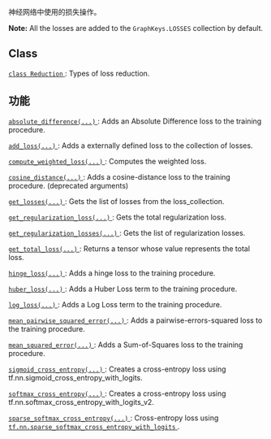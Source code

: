 神经网络中使用的损失操作。


**Note:**  All the losses are added to the  `GraphKeys.LOSSES`  collection by default.


## Class 
[ `class Reduction` ](https://tensorflow.google.cn/api_docs/python/tf/compat/v1/losses/Reduction): Types of loss reduction.

## 功能
[ `absolute_difference(...)` ](https://tensorflow.google.cn/api_docs/python/tf/compat/v1/losses/absolute_difference): Adds an Absolute Difference loss to the training procedure.

[ `add_loss(...)` ](https://tensorflow.google.cn/api_docs/python/tf/compat/v1/losses/add_loss): Adds a externally defined loss to the collection of losses.

[ `compute_weighted_loss(...)` ](https://tensorflow.google.cn/api_docs/python/tf/compat/v1/losses/compute_weighted_loss): Computes the weighted loss.

[ `cosine_distance(...)` ](https://tensorflow.google.cn/api_docs/python/tf/compat/v1/losses/cosine_distance): Adds a cosine-distance loss to the training procedure. (deprecated arguments)

[ `get_losses(...)` ](https://tensorflow.google.cn/api_docs/python/tf/compat/v1/losses/get_losses): Gets the list of losses from the loss_collection.

[ `get_regularization_loss(...)` ](https://tensorflow.google.cn/api_docs/python/tf/compat/v1/losses/get_regularization_loss): Gets the total regularization loss.

[ `get_regularization_losses(...)` ](https://tensorflow.google.cn/api_docs/python/tf/compat/v1/losses/get_regularization_losses): Gets the list of regularization losses.

[ `get_total_loss(...)` ](https://tensorflow.google.cn/api_docs/python/tf/compat/v1/losses/get_total_loss): Returns a tensor whose value represents the total loss.

[ `hinge_loss(...)` ](https://tensorflow.google.cn/api_docs/python/tf/compat/v1/losses/hinge_loss): Adds a hinge loss to the training procedure.

[ `huber_loss(...)` ](https://tensorflow.google.cn/api_docs/python/tf/compat/v1/losses/huber_loss): Adds a Huber Loss term to the training procedure.

[ `log_loss(...)` ](https://tensorflow.google.cn/api_docs/python/tf/compat/v1/losses/log_loss): Adds a Log Loss term to the training procedure.

[ `mean_pairwise_squared_error(...)` ](https://tensorflow.google.cn/api_docs/python/tf/compat/v1/losses/mean_pairwise_squared_error): Adds a pairwise-errors-squared loss to the training procedure.

[ `mean_squared_error(...)` ](https://tensorflow.google.cn/api_docs/python/tf/compat/v1/losses/mean_squared_error): Adds a Sum-of-Squares loss to the training procedure.

[ `sigmoid_cross_entropy(...)` ](https://tensorflow.google.cn/api_docs/python/tf/compat/v1/losses/sigmoid_cross_entropy): Creates a cross-entropy loss using tf.nn.sigmoid_cross_entropy_with_logits.

[ `softmax_cross_entropy(...)` ](https://tensorflow.google.cn/api_docs/python/tf/compat/v1/losses/softmax_cross_entropy): Creates a cross-entropy loss using tf.nn.softmax_cross_entropy_with_logits_v2.

[ `sparse_softmax_cross_entropy(...)` ](https://tensorflow.google.cn/api_docs/python/tf/compat/v1/losses/sparse_softmax_cross_entropy): Cross-entropy loss using [ `tf.nn.sparse_softmax_cross_entropy_with_logits` ](https://tensorflow.google.cn/api_docs/python/tf/nn/sparse_softmax_cross_entropy_with_logits).

